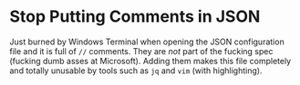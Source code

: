 # Stop Putting Comments in JSON

Just burned by Windows Terminal when opening the JSON configuration file
and it is full of `//` comments. They are *not* part of the fucking
spec (fucking dumb asses at Microsoft). Adding them makes this file
completely and totally unusable by tools such as `jq` and `vim` (with
highlighting).
